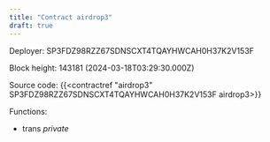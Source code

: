 ```yaml
---
title: "Contract airdrop3"
draft: true
---
```

Deployer: SP3FDZ98RZZ67SDNSCXT4TQAYHWCAH0H37K2V153F


 



Block height: 143181 (2024-03-18T03:29:30.000Z)

Source code: {{<contractref "airdrop3" SP3FDZ98RZZ67SDNSCXT4TQAYHWCAH0H37K2V153F airdrop3>}}

Functions:

* trans _private_
